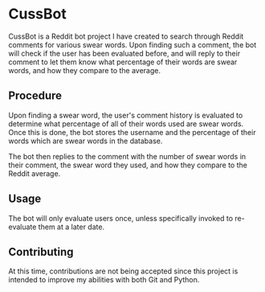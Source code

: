 # CussBot

CussBot is a Reddit bot project I have created to search through Reddit comments for various swear words. Upon finding such a comment, the bot will check if the user has been evaluated before, and will reply to their comment to let them know what percentage of their words are swear words, and how they compare to the average.

## Procedure

Upon finding a swear word, the user's comment history is evaluated to determine what percentage of all of their words used are swear words. Once this is done, the bot stores the username and the percentage of their words which are swear words in the database. 

The bot then replies to the comment with the number of swear words in their comment, the swear word they used, and how they compare to the Reddit average. 

## Usage

The bot will only evaluate users once, unless specifically invoked to re-evaluate them at a later date. 

## Contributing

At this time, contributions are not being accepted since this project is intended to improve my abilities with both Git and Python.
